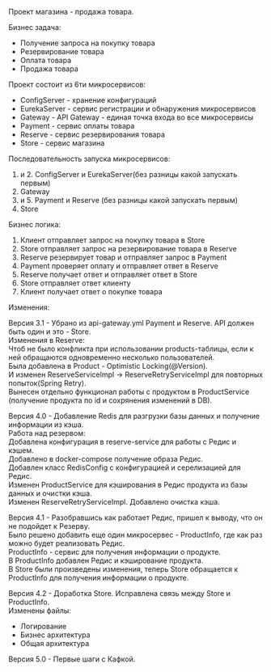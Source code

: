 Проект магазина - продажа товара.

Бизнес задача:
- Получение запроса на покупку товара
- Резервирование товара
- Оплата товара
- Продажа товара

Проект состоит из 6ти микросервисов:
- ConfigServer - хранение конфигураций
- EurekaServer - сервис регистрации и обнаружения микросервисов
- Gateway - API Gateway - единая точка входа во все микросервисы
- Payment - сервис оплаты товара
- Reserve - сервис резервирования товара
- Store - сервис магазина

Последовательность запуска микросервисов:
1. и 2. ConfigServer и EurekaServer(без разницы какой запускать первым)
3. Gateway
4. и 5. Payment и Reserve (без разницы какой запускать первым)
6. Store

Бизнес логика:
1. Клиент отправляет запрос на покупку товара в Store
2. Store отправляет запрос на резервирование товара в Reserve
3. Reserve резервирует товар и отправляет запрос в Payment
4. Payment проверяет оплату и отправляет ответ в Reserve
5. Reserve получает ответ и отправляет ответ в Store
6. Store отправляет ответ клиенту
7. Клиент получает ответ о покупке товара

Изменения:

Версия 3.1 - Убрано из api-gateway.yml Payment и Reserve. API должен быть один и это - Store.  
Изменения в Reserve:  
Чтоб не было конфликта при использовании products-таблицы, если к ней обращаются одновременно несколько пользователей.  
Была добавлена в Product - Optimistic Locking(@Version).   
И изменен ReserveServiceImpl -> ReserveRetryServiceImpl для повторных попыток(Spring Retry).  
Вынесен отдельно функционал работы с продуктом в ProductService (получение продукта по id и сохрянения изменений в DB).

Версия 4.0 - Добавление Redis для разгрузки базы данных и получение информации из кэша.  
Работа над резервом:  
Добавлена конфигурация в reserve-service для работы с Редис и кэшем.  
Добавлено в docker-compose получение образа Редис.  
Добавлен класс RedisConfig с конфигурацией и серелизацией для Редис.  
Изменен ProductService для кэширования в Редис продукта из базы данных и очистки кэша.  
Изменен ReserveRetryServiceImpl. Добавлено очистка кэша.  

Версия 4.1 - Разобравшись как работает Редис, пришел к выводу, что он не подойдет к Резерву.  
Было решено добавить еще один микросервес - ProductInfo, где как раз можно будет реализовать Редис.  
ProductInfo - сервис для получения информации о продукте.  
В ProductInfo добавлен Редис и кэширование продукта.  
В Store были произведены изменения, теперь Store обращается к ProductInfo для получения информации о продукте. 

Версия 4.2 - Доработка Store. Исправлена связь между Store и ProductInfo.  
Изменены файлы:  
- Логирование
- Бизнес архитектура
- Общая архитектура

Версия 5.0 - Первые шаги с Кафкой.
